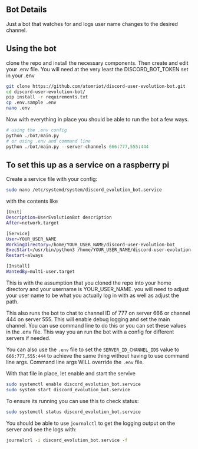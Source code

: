 ## Bot Details

Just a bot that watches for and logs user name changes to the desired channel.

## Using the bot

clone the repo and install the necessary components. Then create and edit your .env file. You will need at the very least the DISCORD_BOT_TOKEN set in your .env

``` bash
git clone https://github.com/atomriot/discord-user-evolution-bot.git
cd discord-user-evolution-bot/
pip install -r requirements.txt
cp .env.sample .env
nano .env
```

Now with everything in place you should be able to run the bot a few ways.

``` python
# using the .env config
python ./bot/main.py
# or using .env and command line
python ./bot/main.py --server-channels 666:777,555:444
```

## To set this up as a service on a raspberry pi

Create a service file with your config:

``` bash
sudo nano /etc/systemd/system/discord_evolution_bot.service
```

with the contents like

``` bash
[Unit]
Description=UserEvolutionBot description
After=network.target

[Service]
User=YOUR_USER_NAME
WorkingDirectory=/home/YOUR_USER_NAME/discord-user-evolution-bot
ExecStart=/usr/bin/python3 /home/YOUR_USER_NAME/discord-user-evolution-bot/bot/main.py --server-channels 666:777,555:444
Restart=always

[Install]
WantedBy=multi-user.target
```

This is with the assumption that you cloned the repo into your home directory and your username is YOUR_USER_NAME. you will need to adjust your user name to be what you actually log in with as well as adjust the path.

This also runs the bot to chat to channel ID of 777 on server 666 or channel 444 on server 555. This will enable debug logging and set the main channel. You can use command line to do this or you can set these values in the .env file. This way you an run the bot with a config for different servers if needed.

You can also use the `.env` file to set the `SERVER_ID_CHANNEL_IDS` value to `666:777,555:444` to achieve the same thing without having to use command line args. Command line args WILL override the `.env` file.

With that file in place, let enable and start the servive

``` bash
sudo systemctl enable discord_evolution_bot.service
sudo system start discord_evolution_bot.service
```

To ensure its running you can use this to check status:

``` bash
sudo systemctl status discord_evolution_bot.service
```

You should be able to use `journalctl` to get the logging output on the server and see the logs with: 
``` bash
journalcrl -i discord_evolution_bot.service -f
```